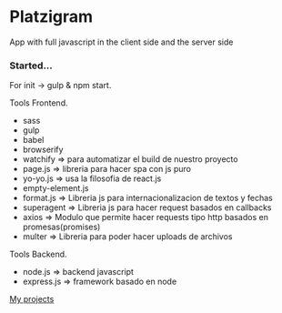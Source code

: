 # Platzigram
App with full javascript in the client side and the server side

### Started...
For init -> gulp & npm start.


Tools Frontend.

* sass
* gulp
* babel
* browserify
* watchify => para automatizar el build de nuestro proyecto
* page.js => libreria para hacer spa con js puro
* yo-yo.js => usa la filosofia de react.js
* empty-element.js
* format.js => Libreria js para internacionalizacion de textos y fechas
* superagent => Libreria js para hacer request basados en callbacks
* axios => Modulo que permite hacer requests tipo http basados en promesas(promises)
* multer => Libreria para poder hacer uploads de archivos


Tools Backend.

* node.js => backend javascript
* express.js => framework basado en node

[My projects](https://www.github.com/diegofertr)